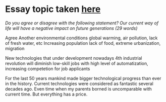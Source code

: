 # Essay topic taken [here](https://www.youtube.com/watch?v=sbnFvC0BhyU)

*Do you agree or disagree with the following statement?
Our current way of life will have a negative impact on future generations
(29 words)*

Agree
Another environmental conditions
    global warming, air pollution, lack of fresh water, etc
Increasing population
    lack of food, extreme urbanization, migration

New technologies that under development nowadays
    4th industrial revolution will diminish low-skill jobs with high level of
    automatization, increasing competetion for job applicants

For the last 50 years mankind made bigger technological progress than ever in
the history. Current technologies were considered as fantastic several decades
ago. Even time when my parents borned is uncomparable with current time.
But everything has a price.
